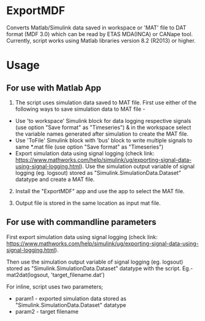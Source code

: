 # ExportMDF
Converts Matlab/Simulink data saved in workspace or 'MAT' file to DAT format (MDF 3.0) which can be read by ETAS MDA(INCA) or CANape tool.
Currently, script works using Matlab libraries version 8.2 (R2013) or higher. 

# Usage
For use with Matlab App 
-
1) The script uses simulation data saved to MAT file.  First use either of the following ways to save simulation data to MAT file - 

 - Use 'to workspace' Simulink block for data logging respective signals (use option "Save format" as "Timeseries") & in the workspace select the variable names generated after simulation to create the MAT file.  
 - Use 'ToFile' Simulink block with 'bus' block to write multiple signals to same *.mat file (use option "Save format" as "Timeseries") 
 - Export simulation data using signal logging (check link: https://www.mathworks.com/help/simulink/ug/exporting-signal-data-using-signal-logging.html).  Use the simulation output variable of signal logging (eg. logsout) stored as "Simulink.SimulationData.Dataset" datatype and create a MAT file.    

2) Install the "ExportMDF" app and use the app to select the MAT file. 

3) Output file is stored in the same location as input mat file.

For use with commandline parameters
- 
First export simulation data using signal logging (check link: https://www.mathworks.com/help/simulink/ug/exporting-signal-data-using-signal-logging.html).  

Then use the simulation output variable of signal logging (eg. logsout) stored as "Simulink.SimulationData.Dataset" datatype with the script.  Eg.- mat2dat(logsout, 'target_filename.dat')

For inline, script uses two parameters; 
 - param1 - exported simulation data stored as "Simulink.SimulationData.Dataset" datatype
 - param2 - target filename

